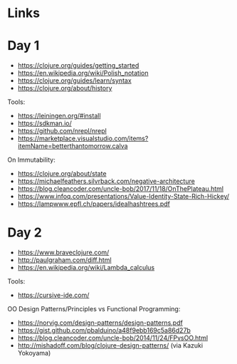 # Links

# Day 1

- https://clojure.org/guides/getting_started
- https://en.wikipedia.org/wiki/Polish_notation
- https://clojure.org/guides/learn/syntax
- https://clojure.org/about/history

Tools:

- https://leiningen.org/#install
- https://sdkman.io/
- https://github.com/nrepl/nrepl
- https://marketplace.visualstudio.com/items?itemName=betterthantomorrow.calva

On Immutability:

- https://clojure.org/about/state
- https://michaelfeathers.silvrback.com/negative-architecture
- https://blog.cleancoder.com/uncle-bob/2017/11/18/OnThePlateau.html
- https://www.infoq.com/presentations/Value-Identity-State-Rich-Hickey/
- https://lampwww.epfl.ch/papers/idealhashtrees.pdf

# Day 2

- https://www.braveclojure.com/
- http://paulgraham.com/diff.html
- https://en.wikipedia.org/wiki/Lambda_calculus

Tools:
- https://cursive-ide.com/


OO Design Patterns/Principles vs Functional Programming:

- https://norvig.com/design-patterns/design-patterns.pdf
- https://gist.github.com/pbalduino/a48f9ebb169c5a86d27b
- https://blog.cleancoder.com/uncle-bob/2014/11/24/FPvsOO.html
- http://mishadoff.com/blog/clojure-design-patterns/ (via Kazuki Yokoyama)
